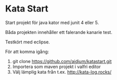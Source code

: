 # Kata Start

Start projekt för java kator med junit 4 eller 5.

Båda projekten innehåller ett falerande kanarie test.

Testkört med eclipse.

För att komma igång:
1. git clone https://github.com/aidium/katastart.git
1. Importera som maven projekt i valfri editor
1. Välj lämplig kata från t.ex. http://kata-log.rocks/
